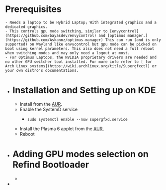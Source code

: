# Prerequisites
	- Needs a laptop to be Hybrid Laptop; With integrated graphics and a dedicated graphics.
	- This controls gpu mode switching, similar to [envycontrol](https://github.com/bayasdev/envycontrol) and [optimus manager.](https://github.com/Askannz/optimus-manager) This can run (and is only supported) on Wayland like envycontrol but gpu mode can be picked on boot using kernel parameters. This also does not need a full reboot when switching modes and may only need a logout at most.
	- For Optimus Laptops, the NVIDIA proprietary drivers are needed and no other GPU switcher tool installed. For more info refer to [ for Arch Linux systems](https://wiki.archlinux.org/title/Supergfxctl) or your own distro's documentations.
- # Installation and Setting up on KDE
	- Install from the [AUR](https://aur.archlinux.org/packages/supergfxctl/).
	- Enable the SystemD service
		- ```
		  sudo systemctl enable --now supergfxd.service
		  ```
	- Install the Plasma 6 applet from the [AUR.](https://aur.archlinux.org/packages/plasma6-applets-supergfxctl/)
	- Reboot
- # Adding GPU modes selection on Refind Bootloader
	-
-